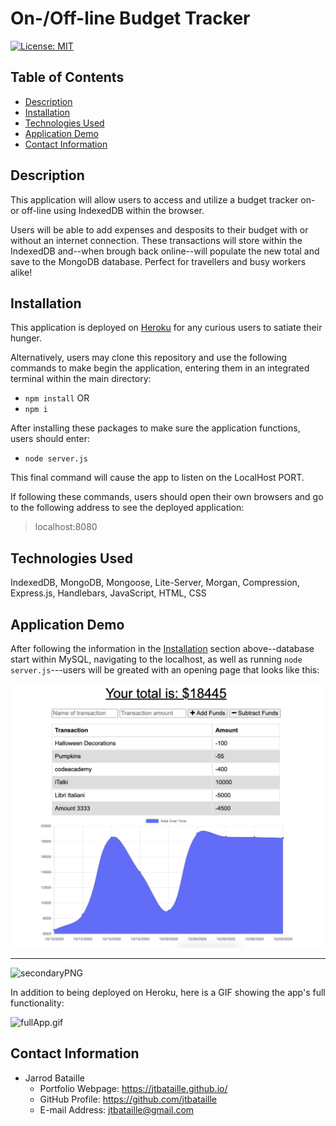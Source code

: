 # On-/Off-line Budget Tracker
[![License: MIT](https://img.shields.io/badge/License-MIT-yellow.svg)](https://opensource.org/licenses/MIT)

## Table of Contents
* [Description](#description)
* [Installation](#installation)
* [Technologies Used](#technologies-used)
* [Application Demo](#application-demo)
* [Contact Information](#contact-information)

## Description
This application will allow users to access and utilize a budget tracker on- or off-line using IndexedDB within the browser.

Users will be able to add expenses and desposits to their budget with or without an internet connection. These transactions will store within the IndexedDB and--when brough back online--will populate the new total and save to the MongoDB database. Perfect for travellers and busy workers alike!

## Installation
This application is deployed on [Heroku](#) for any curious users to satiate their hunger.

Alternatively, users may clone this repository and use the following commands to make begin the application, entering them in an integrated terminal within the main directory:

* ```npm install```
OR
* ```npm i```

After installing these packages to make sure the application functions, users should enter:

* ```node server.js```

This final command will cause the app to listen on the LocalHost PORT.

If following these commands, users should open their own browsers and go to the following address to see the deployed application:

> localhost:8080

## Technologies Used
IndexedDB, MongoDB, Mongoose, Lite-Server, Morgan, Compression, Express.js, Handlebars, JavaScript, HTML, CSS

## Application Demo
After following the information in the [Installation](#installation) section above--database start within MySQL, navigating to the localhost, as well as running ```node server.js```---users will be greated with an opening page that looks like this:

![startpage](public/assets/img/startpage.png)


----------------------------------------------

![secondaryPNG](public/assets/img/devourbutton.png)

In addition to being deployed on Heroku, here is a GIF showing the app's full functionality:

![fullApp.gif](public/assets/gif/fullApp.gif)

## Contact Information
* Jarrod Bataille
  * Portfolio Webpage: https://jtbataille.github.io/
  * GitHub Profile: https://github.com/jtbataille
  * E-mail Address: jtbataille@gmail.com